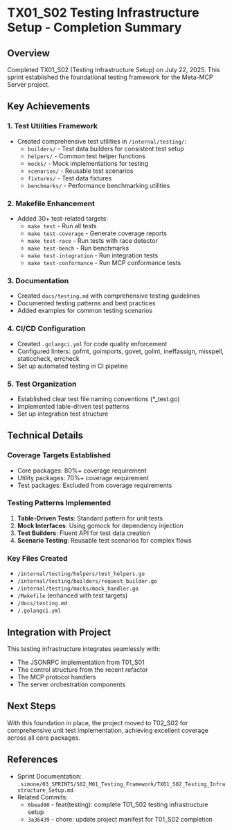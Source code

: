 # TX01_S02 Testing Infrastructure Setup - Completion Summary

## Overview
Completed TX01_S02 (Testing Infrastructure Setup) on July 22, 2025. This sprint established the foundational testing framework for the Meta-MCP Server project.

## Key Achievements

### 1. Test Utilities Framework
- Created comprehensive test utilities in `/internal/testing/`:
  - `builders/` - Test data builders for consistent test setup
  - `helpers/` - Common test helper functions
  - `mocks/` - Mock implementations for testing
  - `scenarios/` - Reusable test scenarios
  - `fixtures/` - Test data fixtures
  - `benchmarks/` - Performance benchmarking utilities

### 2. Makefile Enhancement
- Added 30+ test-related targets:
  - `make test` - Run all tests
  - `make test-coverage` - Generate coverage reports
  - `make test-race` - Run tests with race detector
  - `make test-bench` - Run benchmarks
  - `make test-integration` - Run integration tests
  - `make test-conformance` - Run MCP conformance tests

### 3. Documentation
- Created `docs/testing.md` with comprehensive testing guidelines
- Documented testing patterns and best practices
- Added examples for common testing scenarios

### 4. CI/CD Configuration
- Created `.golangci.yml` for code quality enforcement
- Configured linters: gofmt, goimports, govet, golint, ineffassign, misspell, staticcheck, errcheck
- Set up automated testing in CI pipeline

### 5. Test Organization
- Established clear test file naming conventions (*_test.go)
- Implemented table-driven test patterns
- Set up integration test structure

## Technical Details

### Coverage Targets Established
- Core packages: 80%+ coverage requirement
- Utility packages: 70%+ coverage requirement
- Test packages: Excluded from coverage requirements

### Testing Patterns Implemented
1. **Table-Driven Tests**: Standard pattern for unit tests
2. **Mock Interfaces**: Using gomock for dependency injection
3. **Test Builders**: Fluent API for test data creation
4. **Scenario Testing**: Reusable test scenarios for complex flows

### Key Files Created
- `/internal/testing/helpers/test_helpers.go`
- `/internal/testing/builders/request_builder.go`
- `/internal/testing/mocks/mock_handler.go`
- `/Makefile` (enhanced with test targets)
- `/docs/testing.md`
- `/.golangci.yml`

## Integration with Project
This testing infrastructure integrates seamlessly with:
- The JSONRPC implementation from T01_S01
- The control structure from the recent refactor
- The MCP protocol handlers
- The server orchestration components

## Next Steps
With this foundation in place, the project moved to T02_S02 for comprehensive unit test implementation, achieving excellent coverage across all core packages.

## References
- Sprint Documentation: `.simone/03_SPRINTS/S02_M01_Testing_Framework/TX01_S02_Testing_Infrastructure_Setup.md`
- Related Commits: 
  - `6bead90` - feat(testing): complete T01_S02 testing infrastructure setup
  - `3a36439` - chore: update project manifest for T01_S02 completion